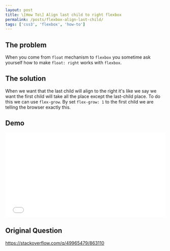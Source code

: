 ```yaml
---
layout: post
title: \[How To\] Align last child to right flexbox
permalink: /posts/flexbox-align-last-child/
tags: ['css3', 'flexbox', 'how-to']
---
```


## The problem ##
When you come from `float` mechanism to `flexbox` you sometime ask yourself how to make `float: right` works with `flexbox`.

## The solution ##
When we want that the last child will align to the right it's like we say we want the first child will take all the place except the last-child place.
To do this we can use `flex-grow`. By set `flex-grow: 1` to the first child we are telling the browser exactly this.

## Demo ##

<iframe height='265' scrolling='no' title='Align flexbox last item to right' src='//codepen.io/moshfeu/embed/aGdNEZ/?height=265&theme-id=0&default-tab=css,result&embed-version=2' frameborder='no' allowtransparency='true' allowfullscreen='true' style='width: 100%;'>See the Pen <a href='https://codepen.io/moshfeu/pen/aGdNEZ/'>Align flexbox last item to right</a> by Mosh (<a href='https://codepen.io/moshfeu'>@moshfeu</a>) on <a href='https://codepen.io'>CodePen</a>.
</iframe>

## Original Question ##
<a href="https://stackoverflow.com/q/49965479/863110" target="_blank">https://stackoverflow.com/q/49965479/863110</a>
